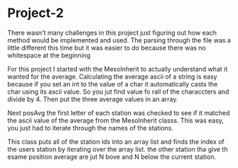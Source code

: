 # Project-2

There wasn't many challenges in this project just figuring out how each method would be implemented and used. The parsing through the
file was a little different this time but it was easier to do because there was no whitespace at the beginning

For this project I started with the MesoInherit to actually understand what it wanted for the average. Calculating the average ascii of a 
string is easy because if you set an int to the value of a char it automatically casts the char using its ascii value. So you jut find value
fo rall of the characcters and divide by 4. Then put the three average values in an array.

Next posAvg the first letter of each station was checked to see if it matched the ascii value of the average from the MesoInherit classs.
This was easy, you just had to iterate through the names of the stations. 

This class puts all of the station ids into an array list and finds the index of the users station by iterating over the array list. the 
other station tha give th esame position average are jut N bove and N below the current station.
